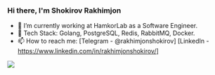 ### Hi there, I'm Shokirov Rakhimjon

- 🔭 I’m currently working at HamkorLab as a Software Engineer.
- 🌱 Tech Stack: Golang, PostgreSQL, Redis, RabbitMQ, Docker.
- 📫 How to reach me: [Telegram - @rakhimjonshokirov] [LinkedIn - https://www.linkedin.com/in/rakhimjonshokirov/]

 <img src="https://github-readme-stats.vercel.app/api?username=Rakhimjon0101&&show_icons=true&title_color=ffffff&icon_color=bb2acf&text_color=daf7dc&bg_color=151515">
